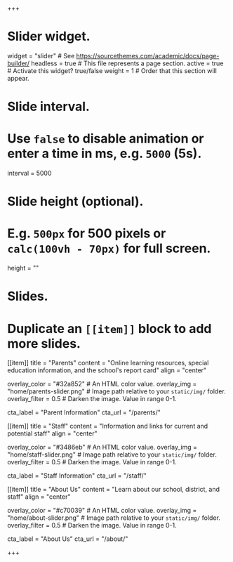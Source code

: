 +++
# Slider widget.
widget = "slider"  # See https://sourcethemes.com/academic/docs/page-builder/
headless = true  # This file represents a page section.
active = true # Activate this widget? true/false
weight = 1  # Order that this section will appear.

# Slide interval.
# Use `false` to disable animation or enter a time in ms, e.g. `5000` (5s).
interval = 5000

# Slide height (optional).
# E.g. `500px` for 500 pixels or `calc(100vh - 70px)` for full screen.
height = ""

# Slides.
# Duplicate an `[[item]]` block to add more slides.
[[item]]
  title = "Parents"
  content = "Online learning resources, special education information, and the school's report card"
  align = "center"

  overlay_color = "#32a852"  # An HTML color value.
  overlay_img = "home/parents-slider.png"  # Image path relative to your `static/img/` folder.
  overlay_filter = 0.5  # Darken the image. Value in range 0-1.

  cta_label = "Parent Information"
  cta_url = "/parents/"

[[item]]
  title = "Staff"
  content = "Information and links for current and potential staff"
  align = "center"

  overlay_color = "#3486eb"  # An HTML color value.
  overlay_img = "home/staff-slider.png"  # Image path relative to your `static/img/` folder.
  overlay_filter = 0.5  # Darken the image. Value in range 0-1.

  cta_label = "Staff Information"
  cta_url = "/staff/"

[[item]]
  title = "About Us"
  content = "Learn about our school, district, and staff"
  align = "center"

  overlay_color = "#c70039"  # An HTML color value.
  overlay_img = "home/about-slider.png"  # Image path relative to your `static/img/` folder.
  overlay_filter = 0.5  # Darken the image. Value in range 0-1.

  cta_label = "About Us"
  cta_url = "/about/"


+++
